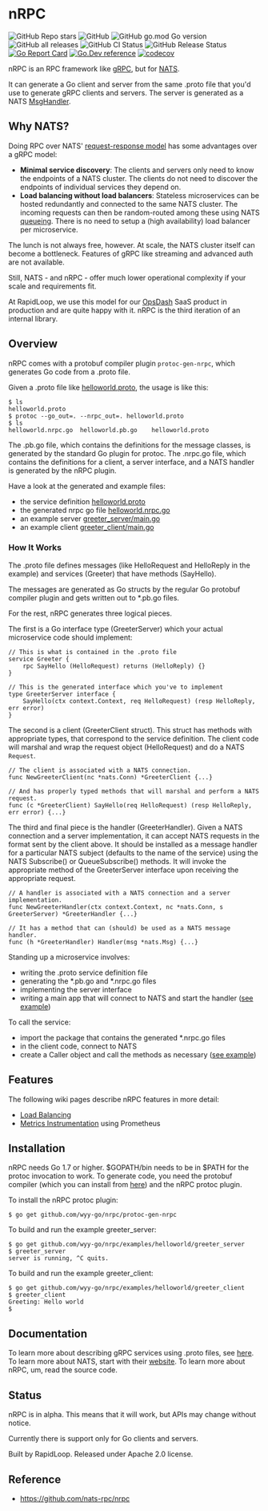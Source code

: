 # nRPC

![GitHub Repo stars](https://img.shields.io/github/stars/wyy-go/nrpc?style=social)
![GitHub](https://img.shields.io/github/license/wyy-go/nrpc)
![GitHub go.mod Go version](https://img.shields.io/github/go-mod/go-version/wyy-go/nrpc)
![GitHub all releases](https://img.shields.io/github/downloads/wyy-go/nrpc/total)
![GitHub CI Status](https://img.shields.io/github/workflow/status/wyy-go/nrpc/ci?label=CI)
![GitHub Release Status](https://img.shields.io/github/workflow/status/wyy-go/nrpc/Release?label=release)
[![Go Report Card](https://goreportcard.com/badge/github.com/wyy-go/nrpc)](https://goreportcard.com/report/github.com/wyy-go/nrpc)
[![Go.Dev reference](https://img.shields.io/badge/go.dev-reference-blue?logo=go&logoColor=white)](https://pkg.go.dev/github.com/wyy-go/nrpc?tab=doc)
[![codecov](https://codecov.io/gh/wyy-go/nrpc/branch/main/graph/badge.svg)](https://codecov.io/gh/wyy-go/nrpc)

nRPC is an RPC framework like [gRPC](https://grpc.io/), but for [NATS](https://nats.io/).

It can generate a Go client and server from the same .proto file that you'd
use to generate gRPC clients and servers. The server is generated as a NATS
[MsgHandler](https://godoc.org/github.com/nats-io/nats.go#MsgHandler).

## Why NATS?

Doing RPC over NATS'
[request-response model](http://nats.io/documentation/concepts/nats-req-rep/)
has some advantages over a gRPC model:

- **Minimal service discovery**: The clients and servers only need to know the
  endpoints of a NATS cluster. The clients do not need to discover the
  endpoints of individual services they depend on.
- **Load balancing without load balancers**: Stateless microservices can be
  hosted redundantly and connected to the same NATS cluster. The incoming
  requests can then be random-routed among these using NATS
  [queueing](http://nats.io/documentation/concepts/nats-queueing/). There is
  no need to setup a (high availability) load balancer per microservice.

The lunch is not always free, however. At scale, the NATS cluster itself can
become a bottleneck. Features of gRPC like streaming and advanced auth are not
available.

Still, NATS - and nRPC - offer much lower operational complexity if your
scale and requirements fit.

At RapidLoop, we use this model for our [OpsDash](https://www.opsdash.com)
SaaS product in production and are quite happy with it. nRPC is the third
iteration of an internal library.

## Overview

nRPC comes with a protobuf compiler plugin `protoc-gen-nrpc`, which generates
Go code from a .proto file.

Given a .proto file like [helloworld.proto](https://github.com/grpc/grpc-go/blob/master/examples/helloworld/helloworld/helloworld.proto), the usage is like this:

```
$ ls
helloworld.proto
$ protoc --go_out=. --nrpc_out=. helloworld.proto
$ ls
helloworld.nrpc.go	helloworld.pb.go	helloworld.proto
```

The .pb.go file, which contains the definitions for the message classes, is
generated by the standard Go plugin for protoc. The .nrpc.go file, which
contains the definitions for a client, a server interface, and a NATS handler
is generated by the nRPC plugin.

Have a look at the generated and example files:

- the service definition [helloworld.proto](https://github.com/wyy-go/nrpc/tree/master/examples/helloworld/helloworld/helloworld.proto)
- the generated nrpc go file [helloworld.nrpc.go](https://github.com/wyy-go/nrpc/tree/master/examples/helloworld/helloworld/helloworld.nrpc.go)
- an example server [greeter_server/main.go](https://github.com/wyy-go/nrpc/tree/master/examples/helloworld/greeter_server/main.go)
- an example client [greeter_client/main.go](https://github.com/wyy-go/nrpc/tree/master/examples/helloworld/greeter_client/main.go)

### How It Works

The .proto file defines messages (like HelloRequest and HelloReply in the
example) and services (Greeter) that have methods (SayHello).

The messages are generated as Go structs by the regular Go protobuf compiler
plugin and gets written out to \*.pb.go files.

For the rest, nRPC generates three logical pieces.

The first is a Go interface type (GreeterServer) which your actual
microservice code should implement:

```
// This is what is contained in the .proto file
service Greeter {
    rpc SayHello (HelloRequest) returns (HelloReply) {}
}

// This is the generated interface which you've to implement
type GreeterServer interface {
    SayHello(ctx context.Context, req HelloRequest) (resp HelloReply, err error)
}
```

The second is a client (GreeterClient struct). This struct has
methods with appropriate types, that correspond to the service definition. The
client code will marshal and wrap the request object (HelloRequest) and do a
NATS `Request`.

```
// The client is associated with a NATS connection.
func NewGreeterClient(nc *nats.Conn) *GreeterClient {...}

// And has properly typed methods that will marshal and perform a NATS request.
func (c *GreeterClient) SayHello(req HelloRequest) (resp HelloReply, err error) {...}
```

The third and final piece is the handler (GreeterHandler). Given a NATS
connection and a server implementation, it can accept NATS requests in the
format sent by the client above. It should be installed as a message handler for
a particular NATS subject (defaults to the name of the service) using the
NATS Subscribe() or QueueSubscribe() methods. It will invoke the appropriate
method of the GreeterServer interface upon receiving the appropriate request.

```
// A handler is associated with a NATS connection and a server implementation.
func NewGreeterHandler(ctx context.Context, nc *nats.Conn, s GreeterServer) *GreeterHandler {...}

// It has a method that can (should) be used as a NATS message handler.
func (h *GreeterHandler) Handler(msg *nats.Msg) {...}
```

Standing up a microservice involves:

- writing the .proto service definition file
- generating the \*.pb.go and \*.nrpc.go files
- implementing the server interface
- writing a main app that will connect to NATS and start the handler ([see
  example](https://github.com/wyy-go/nrpc/blob/master/examples/helloworld/greeter_server/main.go))

To call the service:

- import the package that contains the generated *.nrpc.go files
- in the client code, connect to NATS
- create a Caller object and call the methods as necessary ([see example](https://github.com/wyy-go/nrpc/blob/master/examples/helloworld/greeter_client/main.go))

## Features

The following wiki pages describe nRPC features in more detail:

- [Load Balancing](https://github.com/wyy-go/nrpc/wiki/Load-Balancing)
- [Metrics Instrumentation](https://github.com/wyy-go/nrpc/wiki/Metrics-Instrumentation)
  using Prometheus

## Installation

nRPC needs Go 1.7 or higher. $GOPATH/bin needs to be in $PATH for the protoc
invocation to work. To generate code, you need the protobuf compiler (which
you can install from [here](https://github.com/google/protobuf/releases))
and the nRPC protoc plugin.

To install the nRPC protoc plugin:

```
$ go get github.com/wyy-go/nrpc/protoc-gen-nrpc
```

To build and run the example greeter_server:

```
$ go get github.com/wyy-go/nrpc/examples/helloworld/greeter_server
$ greeter_server
server is running, ^C quits.
```

To build and run the example greeter_client:

```
$ go get github.com/wyy-go/nrpc/examples/helloworld/greeter_client
$ greeter_client
Greeting: Hello world
$
```

## Documentation

To learn more about describing gRPC services using .proto files, see [here](https://grpc.io/docs/guides/concepts.html).
To learn more about NATS, start with their [website](https://nats.io/). To
learn more about nRPC, um, read the source code.

## Status

nRPC is in alpha. This means that it will work, but APIs may change without
notice.

Currently there is support only for Go clients and servers.

Built by RapidLoop. Released under Apache 2.0 license.

## Reference
* https://github.com/nats-rpc/nrpc